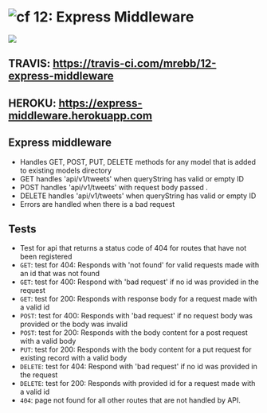 ![cf](https://i.imgur.com/7v5ASc8.png) 12: Express Middleware
======

<img src="https://travis-ci.com/mrebb/12-express-middleware.svg?branch=madhu">

## TRAVIS: https://travis-ci.com/mrebb/12-express-middleware

## HEROKU: https://express-middleware.herokuapp.com 

## Express middleware

* Handles GET, POST, PUT, DELETE methods for any model that is added to existing models directory
* GET handles 'api/v1/tweets' when queryString has valid or empty ID
* POST handles 'api/v1/tweets' with request body passed . 
* DELETE handles 'api/v1/tweets' when queryString has valid or empty ID 
* Errors are handled when there is a bad request

## Tests
* Test for api that returns a status code of 404 for routes that have not been registered
* `GET`: test for 404: Responds with 'not found' for valid requests made with an id that was not found
* `GET`: test for 400: Respond with 'bad request' if no id was provided in the request
* `GET`: test for 200: Responds with response body for a request made with a valid id
* `POST`: test for 400: Responds with 'bad request' if no request body was provided or the body was invalid
* `POST`: test for 200: Responds with the body content for a post request with a valid body
* `PUT`: test for 200: Responds with the body content for a put request for existing record with a valid body
* `DELETE`: test for 404: Respond with 'bad request' if no id was provided in the request
* `DELETE`: test for 200: Responds with provided id for a request made with a valid id
* `404`: page not found for all other routes that are not handled by API.